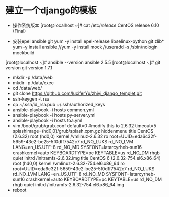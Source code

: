 # 建立一个django的模板

- 操作系统版本
[root@localhost ~]# cat /etc/*release*
CentOS release 6.10 (Final)


- 安装epel ansible git
yum -y install epel-release libselinux-python  git zlib*
yum -y install ansible
//yum -y install mock
//useradd -s /sbin/nologin mockbuild

[root@localhost ~]# ansible --version
ansible 2.5.5
[root@localhost ~]# git version
git version 1.7.1

- mkdir -p /data/web
- mkdir -p /data/exec
- cd /data/web/
- git clone https://github.com/luciferYu/zhiyi_django_templet.git
- ssh-keygen -t rsa 
- cp ~/.ssh/id_rsa.pub ~/.ssh/authorized_keys
- ansible-playbook -i hosts common.yml 
- ansible-playbook -i hosts py-server.yml 
- ansible-playbook -i hosts  toa.yml
- vim /boot/grub/grub.conf
  default=0 #modify this to 2.6.32
  timeout=5
  splashimage=(hd0,0)/grub/splash.xpm.gz
  hiddenmenu
  title CentOS (2.6.32)
        root (hd0,0)
        kernel /vmlinuz-2.6.32 ro root=UUID=eda6c32f-5659-43e2-be25-5f0dff7542c7 rd_NO_LUKS rd_NO_LVM LANG=en_US.UTF-8 rd_NO_MD SYSFONT=latarcyrheb-sun16 crashkernel=auto  KEYBOARDTYPE=pc KEYTABLE=us rd_NO_DM rhgb quiet
        initrd /initramfs-2.6.32.img
  title CentOS 6 (2.6.32-754.el6.x86_64)
        root (hd0,0)
        kernel /vmlinuz-2.6.32-754.el6.x86_64 ro root=UUID=eda6c32f-5659-43e2-be25-5f0dff7542c7 rd_NO_LUKS rd_NO_LVM LANG=en_US.UTF-8 rd_NO_MD SYSFONT=latarcyrheb-sun16 crashkernel=auto  KEYBOARDTYPE=pc KEYTABLE=us rd_NO_DM rhgb quiet
        initrd /initramfs-2.6.32-754.el6.x86_64.img
- reboot
